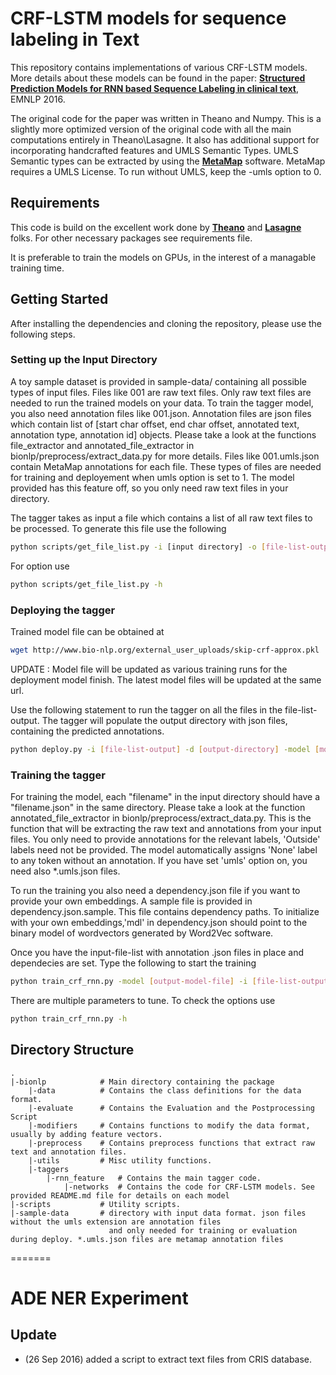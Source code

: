 # CRF-LSTM models for sequence labeling in Text


This repository contains implementations of various CRF-LSTM models. More details about these models can be found in the paper: [**Structured Prediction Models for RNN based Sequence Labeling in clinical text**](https://arxiv.org/abs/1608.00612), EMNLP 2016.


The original code for the paper was written in Theano and Numpy. This is a slightly more optimized version of the original code with all the main computations entirely in Theano\Lasagne. It also has additional support for incorporating handcrafted features and UMLS Semantic Types. UMLS Semantic types can be extracted by using the [**MetaMap**](https://metamap.nlm.nih.gov/) software. MetaMap requires a UMLS License. To run without UMLS, keep the -umls option to 0. 


## Requirements
This code is build on the excellent work done by [**Theano**](https://github.com/Theano/Theano) and [**Lasagne**](https://github.com/Lasagne/Lasagne) folks. For other necessary packages see requirements file.

It is preferable to train the models on GPUs, in the interest of a managable training time.

## Getting Started
After installing the dependencies and cloning the repository, please use the following steps.

### Setting up the Input Directory
A toy sample dataset is provided in sample-data/ containing all possible types of input files. Files like 001 are raw text files. Only raw text files are needed to run the trained models on your data. To train the tagger model, you also need annotation files like 001.json. Annotation files are json files which contain list of [start char offset, end char offset, annotated text, annotation type, annotation id] objects. Please take a look at the functions file\_extractor and annotated\_file\_extractor in bionlp/preprocess/extract\_data.py for more details. Files like 001.umls.json contain MetaMap annotations for each file. These types of files are needed for training and deployement when umls option is set to 1. The model provided has this feature off, so you only need raw text files in your directory. 

The tagger takes as input a file which contains a list of all raw text files to be processed. To generate this file use the following 

```bash
python scripts/get_file_list.py -i [input directory] -o [file-list-output] -e -1
```
For option use 
```bash
python scripts/get_file_list.py -h
```

### Deploying the tagger

Trained model file can be obtained at 
```bash
wget http://www.bio-nlp.org/external_user_uploads/skip-crf-approx.pkl 
```
UPDATE : Model file will be updated as various training runs for the deployment model finish. The latest model files will be updated at the same url.

Use the following statement to run the tagger on all the files in the file-list-output. The tagger will populate the output directory with json files, containing the predicted annotations.

```bash
python deploy.py -i [file-list-output] -d [output-directory] -model [model-file]
```

### Training the tagger

For training the model, each "filename" in the input directory should have a "filename.json" in the same directory. Please take a look at the function annotated\_file\_extractor in bionlp/preprocess/extract\_data.py. This is the function that will be extracting the raw text and annotations from your input files. You only need to provide annotations for the relevant labels, 'Outside' labels need not be provided. The model automatically assigns 'None' label to any token without an annotation. If you have set 'umls' option on, you need also \*.umls.json files.

To run the training you also need a dependency.json file if you want to provide your own embeddings. A sample file is provided in dependency.json.sample. This file contains dependency paths. To initialize with your own embeddings,'mdl' in dependency.json should point to the binary model of wordvectors generated by Word2Vec software. 

Once you have the input-file-list with annotation .json files in place and dependecies are set. Type the following to start the training

```bash
python train_crf_rnn.py -model [output-model-file] -i [file-list-output]
```

There are multiple parameters to tune. To check the options use 
```bash
python train_crf_rnn.py -h 
```
## Directory Structure
    .
    |-bionlp            # Main directory containing the package
        |-data          # Contains the class definitions for the data format.
        |-evaluate      # Contains the Evaluation and the Postprocessing Script
        |-modifiers     # Contains functions to modify the data format, usually by adding feature vectors. 
        |-preprocess    # Contains preprocess functions that extract raw text and annotation files. 
        |-utils         # Misc utility functions. 
        |-taggers       
            |-rnn_feature   # Contains the main tagger code.
                |-networks  # Contains the code for CRF-LSTM models. See provided README.md file for details on each model
    |-scripts           # Utility scripts.
    |-sample-data       # directory with input data format. json files without the umls extension are annotation files 
                          and only needed for training or evaluation during deploy. *.umls.json files are metamap annotation files
=======
# ADE NER Experiment
## Update
- (26 Sep 2016) added a script to extract text files from CRIS database.
